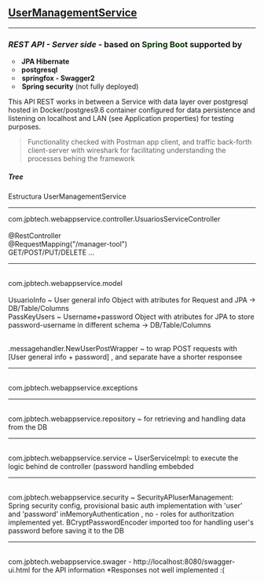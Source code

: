 <h2><span style="text-decoration: underline;"><strong>UserManagementService</strong></span></h2>
<hr />
<h3><em>REST API - Server side</em> - based on <span style="color: #003300;">Spring Boot</span> supported by<strong> </strong></h3>
<ul style="list-style-type: circle;">
<li><strong>&nbsp;JPA Hibernate</strong></li>
<li><strong>&nbsp;postgresql</strong></li>
<li>&nbsp;<strong>springfox - Swagger2</strong></li>
<li>&nbsp;<strong>Spring security</strong> (not fully deployed)</li>
</ul>
<p>  </p>
<p>This API REST works in between a Service with data layer over postgresql hosted in Docker/postgres9.6 container configured for data persistence and listening on localhost and LAN (see Application properties) for testing purposes.</p>
<blockquote>
Functionality checked with Postman app client, and traffic back-forth client-server with wireshark for facilitating understanding the processes behing the framework</blockquote>

<div><h5> Tree </h5></div>
Estructura
UserManagementService

<hr>
<div>com.jpbtech.webappservice.controller.UsuariosServiceController</div>
<br>@RestController
<br>@RequestMapping("/manager-tool")
<br> GET/POST/PUT/DELETE ... 
<hr>
<br><div>com.jpbtech.webappservice.model</div>   
<br>UsuarioInfo ~ User general info Object with atributes for Request and JPA -> DB/Table/Columns
<br>PassKeyUsers ~  Username+password Object with atributes for JPA to store password-username in different schema -> DB/Table/Columns

<br>.messagehandler.NewUserPostWrapper ~ to wrap POST requests with [User general info + password] , and separate have a shorter responsee 
<hr>
<br><div>com.jpbtech.webappservice.exceptions</div>   
<hr>
<br><div>com.jpbtech.webappservice.repository ~ for retrieving and handling data from the DB </div>  
<hr>
<br><div>com.jpbtech.webappservice.service ~ UserServiceImpl: to execute the logic behind de controller (password handling embebded </div>
<hr>
<br><div>com.jpbtech.webappservice.security ~ SecurityAPIuserManagement: Spring security config, provisional basic auth implementation with 'user' and 'password' inMemoryAuthentication , no - roles for authoritzation implemented yet. BCryptPasswordEncoder imported too for handling user's password before saving it to the DB</div>
<hr>
<br><div>com.jpbtech.webappservice.swager - http://localhost:8080/swagger-ui.html for the API information *Responses not well implemented :(  </div>


